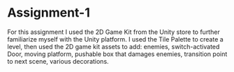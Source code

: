 # Assignment-1
	
For this assignment I used the 2D Game Kit from the Unity store to further familiarize myself with the Unity platform. I used the Tile Palette to create a level, then used the 2D game kit assets to add: enemies, switch-activated Door, moving platform, pushable box that damages enemies, transition point to next scene, various decorations.
 
